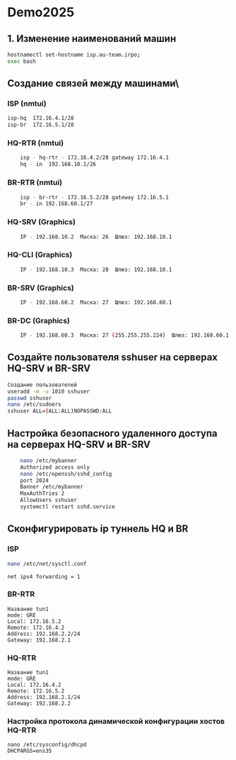 # Demo2025
## 1. Изменение наименований машин
```bash
hostnamectl set-hostname isp.au-team.irpo;
exec bash
```
## Создание связей между машинами\
### ISP (nmtui)
```bash
isp-hq  172.16.4.1/28
isp-br  172.16.5.1/28
```
### HQ-RTR (nmtui)
```bash
    isp - hq-rtr - 172.16.4.2/28 gateway 172.16.4.1 
    hq - in  192.168.10.1/26
```
### BR-RTR (nmtui)
```bash
    isp - br-rtr - 172.16.5.2/28 gateway 172.16.5.1 
    br - in 192.168.60.1/27
```
### HQ-SRV (Graphics)
```bash
    IP - 192.168.10.2  Маска: 26  Шлюз: 192.168.10.1
```
### HQ-CLI (Graphics)
```bash
    IP - 192.168.10.3  Маска: 28  Шлюз: 192.168.10.1
```
### BR-SRV (Graphics)
```bash
    IP - 192.168.60.2  Маска: 27  Шлюз: 192.168.60.1
```
### BR-DC (Graphics)
```bash
    IP - 192.168.60.3  Маска: 27 (255.255.255.224)  Шлюз: 192.168.60.1
```
## Создайте пользователя sshuser на серверах HQ-SRV и BR-SRV
```bash
Создание пользователей
useradd -m -u 1010 sshuser
passwd sshuser
nano /etc/sudoers
sshuser ALL=(ALL:ALL)NOPASSWD:ALL
```
## Настройка безопасного удаленного доступа на серверах HQ-SRV и BR-SRV
```bash
    nano /etc/mybanner
    Authorized access only
    nano /etc/openssh/sshd_config
    port 2024
    Banner /etc/mybanner
    MaxAuthTries 2
    AllowUsers sshuser
    systemctl restart sshd.service
```
## Сконфигурировать ip туннель HQ и BR
### ISP
```bash
nano /etc/net/sysctl.conf
```
```
net ipv4 forwarding = 1
```
### BR-RTR
    Название tun1
    mode: GRE
    Local: 172.16.5.2
    Remote: 172.16.4.2
    Address: 192.168.2.2/24
    Gateway: 192.168.2.1
### HQ-RTR
    Название tun1
    mode: GRE
    Local: 172.16.4.2
    Remote: 172.16.5.2
    Address: 192.168.2.1/24
    Gateway: 192.168.2.2
### Настройка протокола динамической конфигурации хостов HQ-RTR
    nano /etc/sysconfig/dhcpd
    DHCPARGS=ens35
    


    
